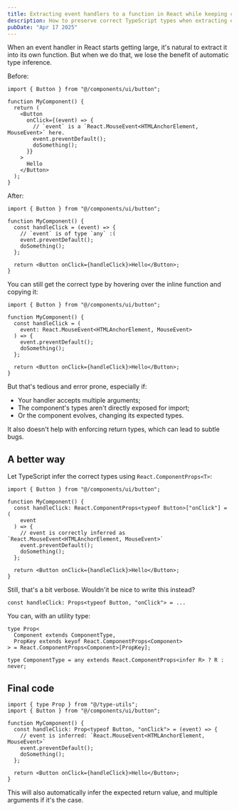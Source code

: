 ```yaml
---
title: Extracting event handlers to a function in React while keeping correct types
description: How to preserve correct TypeScript types when extracting event handlers from JSX elements in React.
pubDate: "Apr 17 2025"
---
```


When an event handler in React starts getting large, it's natural to extract it into its own function.
But when we do that, we lose the benefit of automatic type inference.

Before:

```tsx
import { Button } from "@/components/ui/button";

function MyComponent() {
  return (
    <Button
      onClick={(event) => {
        // `event` is a `React.MouseEvent<HTMLAnchorElement, MouseEvent>` here.
        event.preventDefault();
        doSomething();
      }}
    >
      Hello
    </Button>
  );
}
```

After:

```tsx
import { Button } from "@/components/ui/button";

function MyComponent() {
  const handleClick = (event) => {
    // `event` is of type `any` :(
    event.preventDefault();
    doSomething();
  };

  return <Button onClick={handleClick}>Hello</Button>;
}
```

You can still get the correct type by hovering over the inline function and copying it:

```tsx
import { Button } from "@/components/ui/button";

function MyComponent() {
  const handleClick = (
    event: React.MouseEvent<HTMLAnchorElement, MouseEvent>
  ) => {
    event.preventDefault();
    doSomething();
  };

  return <Button onClick={handleClick}>Hello</Button>;
}
```

But that's tedious and error prone, especially if:

- Your handler accepts multiple arguments;
- The component's types aren't directly exposed for import;
- Or the component evolves, changing its expected types.

It also doesn't help with enforcing return types, which can lead to subtle bugs.

## A better way

Let TypeScript infer the correct types using `React.ComponentProps<T>`:

```tsx
import { Button } from "@/components/ui/button";

function MyComponent() {
  const handleClick: React.ComponentProps<typeof Button>["onClick"] = (
    event
  ) => {
    // event is correctly inferred as `React.MouseEvent<HTMLAnchorElement, MouseEvent>`
    event.preventDefault();
    doSomething();
  };

  return <Button onClick={handleClick}>Hello</Button>;
}
```

Still, that's a bit verbose. Wouldn'it be nice to write this instead?

```tsx
const handleClick: Props<typeof Button, "onClick"> = ...
```

You can, with an utility type:

```tsx
type Prop<
  Component extends ComponentType,
  PropKey extends keyof React.ComponentProps<Component>
> = React.ComponentProps<Component>[PropKey];

type ComponentType = any extends React.ComponentProps<infer R> ? R : never;
```

## Final code

```tsx
import { type Prop } from "@/type-utils";
import { Button } from "@/components/ui/button";

function MyComponent() {
  const handleClick: Prop<typeof Button, "onClick"> = (event) => {
    // event is inferred: `React.MouseEvent<HTMLAnchorElement, MouseEvent>`
    event.preventDefault();
    doSomething();
  };

  return <Button onClick={handleClick}>Hello</Button>;
}
```

This will also automatically infer the expected return value, and multiple arguments if it's the case.
